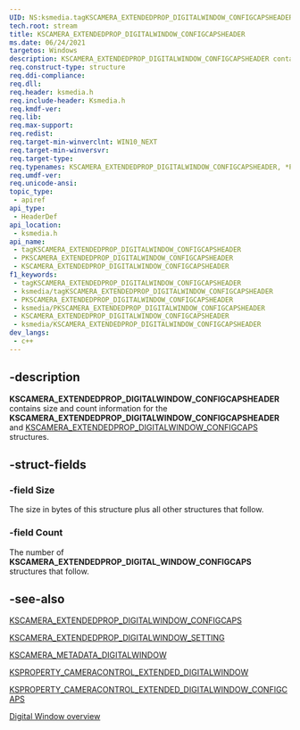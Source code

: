 ```yaml
---
UID: NS:ksmedia.tagKSCAMERA_EXTENDEDPROP_DIGITALWINDOW_CONFIGCAPSHEADER
tech.root: stream
title: KSCAMERA_EXTENDEDPROP_DIGITALWINDOW_CONFIGCAPSHEADER
ms.date: 06/24/2021
targetos: Windows
description: KSCAMERA_EXTENDEDPROP_DIGITALWINDOW_CONFIGCAPSHEADER contains size  and count information for the KSCAMERA_EXTENDEDPROP_DIGITALWINDOW_CONFIGCAPSHEADER and KSCAMERA_EXTENDEDPROP_DIGITAL_WINDOW_CONFIGCAPS structures.
req.construct-type: structure
req.ddi-compliance: 
req.dll: 
req.header: ksmedia.h
req.include-header: Ksmedia.h
req.kmdf-ver: 
req.lib: 
req.max-support: 
req.redist: 
req.target-min-winverclnt: WIN10_NEXT
req.target-min-winversvr:
req.target-type: 
req.typenames: KSCAMERA_EXTENDEDPROP_DIGITALWINDOW_CONFIGCAPSHEADER, *PKSCAMERA_EXTENDEDPROP_DIGITALWINDOW_CONFIGCAPSHEADER
req.umdf-ver: 
req.unicode-ansi: 
topic_type:
 - apiref
api_type:
 - HeaderDef
api_location:
 - ksmedia.h
api_name:
 - tagKSCAMERA_EXTENDEDPROP_DIGITALWINDOW_CONFIGCAPSHEADER
 - PKSCAMERA_EXTENDEDPROP_DIGITALWINDOW_CONFIGCAPSHEADER
 - KSCAMERA_EXTENDEDPROP_DIGITALWINDOW_CONFIGCAPSHEADER
f1_keywords:
 - tagKSCAMERA_EXTENDEDPROP_DIGITALWINDOW_CONFIGCAPSHEADER
 - ksmedia/tagKSCAMERA_EXTENDEDPROP_DIGITALWINDOW_CONFIGCAPSHEADER
 - PKSCAMERA_EXTENDEDPROP_DIGITALWINDOW_CONFIGCAPSHEADER
 - ksmedia/PKSCAMERA_EXTENDEDPROP_DIGITALWINDOW_CONFIGCAPSHEADER
 - KSCAMERA_EXTENDEDPROP_DIGITALWINDOW_CONFIGCAPSHEADER
 - ksmedia/KSCAMERA_EXTENDEDPROP_DIGITALWINDOW_CONFIGCAPSHEADER
dev_langs:
 - c++
---
```


## -description

**KSCAMERA_EXTENDEDPROP_DIGITALWINDOW_CONFIGCAPSHEADER** contains size and count information for the **KSCAMERA_EXTENDEDPROP_DIGITALWINDOW_CONFIGCAPSHEADER** and [KSCAMERA_EXTENDEDPROP_DIGITALWINDOW_CONFIGCAPS](/windows-hardware/drivers/ddi/ksmedia/ns-ksmedia-kscamera_extendedprop_digitalwindow_configcaps) structures.

## -struct-fields

### -field Size

The size in bytes of this structure plus all other structures that follow.

### -field Count

The number of **KSCAMERA_EXTENDEDPROP_DIGITAL_WINDOW_CONFIGCAPS** structures that follow.

## -see-also

[KSCAMERA_EXTENDEDPROP_DIGITALWINDOW_CONFIGCAPS](/windows-hardware/drivers/ddi/ksmedia/ns-ksmedia-kscamera_extendedprop_digitalwindow_configcaps)

[KSCAMERA_EXTENDEDPROP_DIGITALWINDOW_SETTING](/windows-hardware/drivers/ddi/ksmedia/ns-ksmedia-kscamera_extendedprop_digitalwindow_setting)

[KSCAMERA_METADATA_DIGITALWINDOW](/windows-hardware/drivers/ddi/ksmedia/ns-ksmedia-kscamera_metadata_digitalwindow)

[KSPROPERTY_CAMERACONTROL_EXTENDED_DIGITALWINDOW](/windows-hardware/drivers/stream/ksproperty-cameracontrol-extended-digitalwindow)

[KSPROPERTY_CAMERACONTROL_EXTENDED_DIGITALWINDOW_CONFIGCAPS](/windows-hardware/drivers/stream/ksproperty-cameracontrol-extended-digitalwindow-configcaps)

[Digital Window overview](/windows-hardware/drivers/stream/digital-window-overview)
